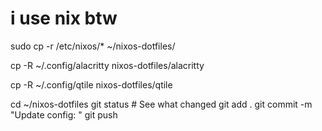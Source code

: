 # i use nix btw

sudo cp -r /etc/nixos/* ~/nixos-dotfiles/

cp -R ~/.config/alacritty nixos-dotfiles/alacritty

cp -R ~/.config/qtile nixos-dotfiles/qtile

cd ~/nixos-dotfiles
git status            # See what changed
git add .
git commit -m "Update config: <describe what changed>"
git push



